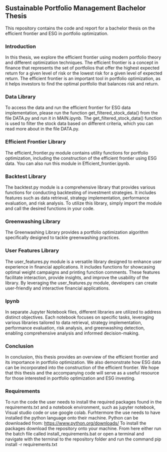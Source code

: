 ## Sustainable Portfolio Management Bachelor Thesis
This repository contains the code and report for a bachelor thesis on the efficient frontier and ESG in portfolio optimization.

### Introduction
In this thesis, we explore the efficient frontier using modern portfolio theory and different optimization techniques. The efficient frontier is a concept in finance that represents the set of portfolios that offer the highest expected return for a given level of risk or the lowest risk for a given level of expected return. The efficient frontier is an important tool in portfolio optimization, as it helps investors to find the optimal portfolio that balances risk and return.

### Data Library
To access the data and run the efficient frontier for ESG data implementation, please run the function get_filtered_stock_data() from the file DATA.py and run it in MAIN.ipynb. The get_filtered_stock_data() function is used to filter the stock data based on different criteria, which you can read more about in the file DATA.py.

### Efficient Frontier Library
The efficient_frontier.py module contains utility functions for portfolio optimization, including the construction of the efficient frontier using ESG data. You can also run this module in Efficient_frontier.ipynb.

### Backtest Library
The backtest.py module is a comprehensive library that provides various functions for conducting backtesting of investment strategies. It includes features such as data retrieval, strategy implementation, performance evaluation, and risk analysis. To utilize this library, simply import the module and call the desired functions in your code.

### Greenwashing Library
The Greenwashing Library provides a portfolio optimization algorithm specifically designed to tackle greenwashing practices.

### User Features Library
The user_features.py module is a versatile library designed to enhance user experience in financial applications. It includes functions for showcasing optimal weight campaigns and printing function comments. These features facilitate interaction, provide insights, and improve the usability of the library. By leveraging the user_features.py module, developers can create user-friendly and interactive financial applications.

### Ipynb
In separate Jupyter Notebook files, different libraries are utilized to address distinct objectives. Each notebook focuses on specific tasks, leveraging various libraries tailored to data retrieval, strategy implementation, performance evaluation, risk analysis, and greenwashing detection, enabling comprehensive analysis and informed decision-making.

### Conclusion
In conclusion, this thesis provides an overview of the efficient frontier and its importance in portfolio optimization. We also demonstrate how ESG data can be incorporated into the construction of the efficient frontier. We hope that this thesis and the accompanying code will serve as a useful resource for those interested in portfolio optimization and ESG investing.

### Requirements
To run the code the user needs to install the required packages found in the requirements.txt and a notebook environment, such as jupyter notebook, Visual studio code or use google colab.
Furhtermore the use needs to have installed the python language onto their machine. Python can be downloaded from: https://www.python.org/downloads/
To install the packages download the repository onto your machine.
From here either run the batch file called install_requirements.bat
or open a terminal and navigate with the terminal to the repository folder and run the command pip install -r requirements.txt
